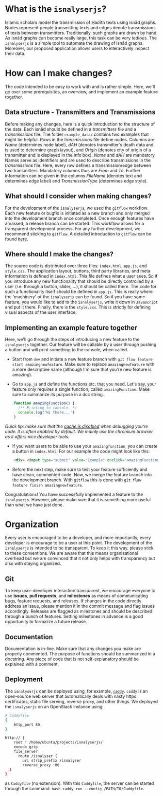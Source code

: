 # What is the `isnalyserjs`?
Islamic scholars model the transmission of Ḥadīth texts using isnād graphs. Nodes represent people transmitting texts and edges denote transmissions of texts between transmitters. Traditionally, such graphs are drawn by hand. As isnād graphs can become really large, this task can be very tedious. The `isnalyserjs` is a simple tool to automate the drawing of isnād graphs. Moreover, our proposed application allows users to interactively inspect their data.

# How can I make changes?

The code intended to be easy to work with and is rather simple. Here, we'll go over some prerequisites, an overview, and implement an example feature together.

## Data structure - Transmitters and Transmissions

Before making any changes, here is a quick introduction to the structure of the data. Each isnād should be defined in a *transmitters* file and a *transmissions* file. The folder `example_data/` contains two examples that might be helpful. Rows in the *transmissions* file define nodes. Columns are *Name* (determines node label), *dAH* (denotes transmitter's death data and is used to determine graph layout), and *Origin* (denotes city of origin of a transmitter and is displayed in the info box). *Name* and *dAH* are mandatory.  Names serve as identifiers and are used to describe transmissions in the *transmissions* file. Here, every row defines a transmission/edge between two transmitters. Mandatory columns thus are *From* and *To*. Further information can be given in the columns *FileName* (denotes text and determines edge label) and *TransmissionType* (determines edge style).

## What should I consider when making changes?

For the development of the `isnalyserjs`, we used the `gitflow` workflow. Each new feature or bugfix is initiated as a new branch and only merged into the development branch once completed. Once enough features have amassed, a release branch can be started. This workflow allows for a transparent development process. For any further development, we recommend sticking to `gitflow`. A detailed introduction to `gitflow` can be found [here](https://www.atlassian.com/git/tutorials/comparing-workflows/gitflow-workflow).

## Where should I make the changes?
The source code is distributed over three files: `index.html`, `app.js`, and `style.css`. The application layout, buttons, third party libraries, and meta information is defined in `index.html`. This file defines what a user sees. So if you introduce any new functionality that should be directly controlled by a user (i.e. through a button, slider, ...), it should be called there. The code for such a functionality itself should be defined in `app.js`. This is really where the 'machinery' of the `isnalyserjs` can be found. So if you have some feature, you would like to add to the `isnalyserjs`, write it down in `Javascript` and put it there. Finally, there is the `style.css`. This is strictly for defining visual aspects of the user interface.

## Implementing an example feature together
Here, we'll go through the steps of introducing a new feature to the `isnalyserjs` together. Our feature will be callable by a user through pushing a button and will print something to the console, when called.

- Start from `dev` and initiate a new feature branch with `git flow feature start amazingnewfeature`. Make sure to replace `amazingnewfeature` with a more descriptive name (although I'm sure that you're new feature is amazing).

- Go to `app.js` and define the functions etc. that you need. Let's say, your feature only requires a single function, called `amazingFunction`. Make sure to summarize its purpose in a doc string.
```js
    function amazingFunction() {
      /** Printing to console. */
      console.log('Hi there...')
    }
```
*Quick tip: make sure that the [cache is disabled](https://stackoverflow.com/questions/5690269/disabling-chrome-cache-for-website-development) when debugging you're code. It is often enabled by default. We mainly use the chromium browser as it offers nice developer tools.*

- If you want users to be able to use your `amazingfunction`, you can create a button in `index.html`. For our example the code might look like this:
```html
    <div> <input type="submit" value="Example" onclick="amazingFunction()" /></div>
```

- Before the next step, make sure to test your feature sufficiently and have clean, commented code. Now, we merge the feature branch into the development branch. With `gitflow` this is done with `git flow feature finish amazingnewfeature`.

Congratulations! You have successfully implemented a feature to the `isnalyserjs`. However, please make sure that it is something more useful than what we have just done.

# Organization

Every user is encouraged to be a developer, and more importantly, every developer is encourage to be a user at this point. The development of the `isnalyserjs` is intended to be transparent. To keep it this way, please stick to these conventions. We are aware that this means organizational overhead but we are convinced that it not only helps with transparency but also with staying organized.

## Git

To keep user-developer interaction transparent, we encourage everyone to use **issues**, **pull requests**, and **milestones** as means of communicating bugs, feature requests, and releases. If changes in the code directly address an issue, please mention it in the commit message and flag issues accordingly. Releases are flagged as milestones and should be described through a bunch of features. Setting milestones in advance is a good opportunity to formalize a future release. 

## Documentation

Documentation is in-line. Make sure that any changes you make are properly commented. The purpose of functions should be summarized in a docstring. Any piece of code that is not self-explanatory should be explained with a comment.


## Deployment
The `isnalyserjs` can be deployed using, for example, [`caddy`](https://caddyserver.com/). `caddy` is an open-source web server that automatically deals with nasty https certificates, static file serving, reverse proxy, and other things. We deployed the `isnalyserjs` on an OpenStack instance using 
```bash
# Caddyfile
{
    http_port 80
}

http:// {
    root * /home/ubuntu/projects/isnalyserjs/
    encode gzip
    file_server
      route /isnalyser {
        uri strip_prefix /isnalyser
        reverse_proxy :80
  }
}
```
as `Caddyfile` (no extension). With this `Caddyfile`, the server can be started through the command:
`bash caddy run --config /PATH/TO/Caddyfile`. 